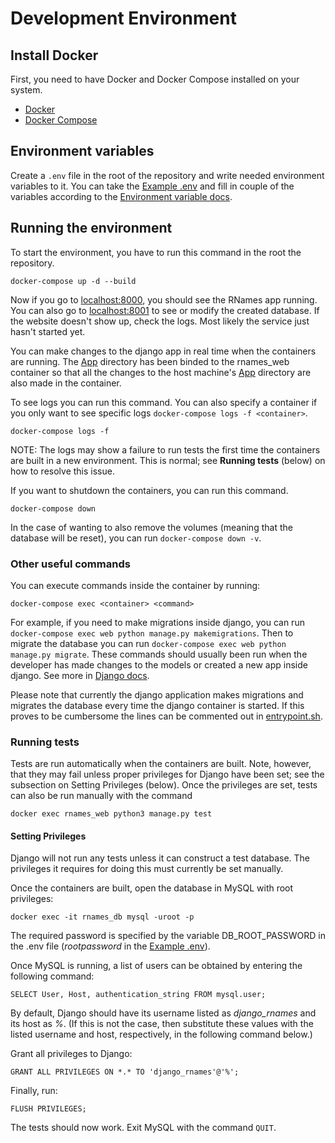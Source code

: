 # Development Environment

## Install Docker

First, you need to have Docker and Docker Compose installed on your system. 

- [Docker](https://docs.docker.com/get-docker/)
- [Docker Compose](https://docs.docker.com/compose/install/)

## Environment variables

Create a `.env` file in the root of the repository and write needed environment variables to it. You can take the [Example .env](./.env.example) and fill in couple of the variables according to the [Environment variable docs](./environment_variables.md).

## Running the environment

To start the environment, you have to run this command in the root the repository. 
```
docker-compose up -d --build
```
Now if you go to [localhost:8000](localhost:8000), you should see the RNames app running. You can also go to [localhost:8001](localhost:8001) to see or modify the created database. If the website doesn't show up, check the logs. Most likely the service just hasn't started yet. 

You can make changes to the django app in real time when the containers are running. The [App](./../app) directory has been binded to the rnames_web container so that all the changes to the host machine's [App](./../app) directory are also made in the container. 

To see logs you can run this command. You can also specify a container if you only want to see specific logs `docker-compose logs -f <container>`. 
```
docker-compose logs -f
```
NOTE: The logs may show a failure to run tests the first time the containers are built in a new environment. This is normal; see **Running tests** (below) on how to resolve this issue.

If you want to shutdown the containers, you can run this command. 
```
docker-compose down
```
In the case of wanting to also remove the volumes (meaning that the database will be reset), you can run `docker-compose down -v`.

### Other useful commands

You can execute commands inside the container by running:
```
docker-compose exec <container> <command>
```
For example, if you need to make migrations inside django, you can run `docker-compose exec web python manage.py makemigrations`. Then to migrate the database you can run `docker-compose exec web python manage.py migrate`. These commands should usually been run when the developer has made changes to the models or created a new app inside django. See more in [Django docs](https://docs.djangoproject.com/en/3.2/).

Please note that currently the django application makes migrations and migrates the database every time the django container is started. If this proves to be cumbersome the lines can be commented out in [entrypoint.sh](./../app/scripts/entrypoint.sh).

### Running tests
Tests are run automatically when the containers are built. Note, however, that they may fail unless proper privileges for Django have been set; see the subsection on Setting Privileges (below). Once the privileges are set, tests can also be run manually with the command
```
docker exec rnames_web python3 manage.py test 
```

#### Setting Privileges

Django will not run any tests unless it can construct a test database. The privileges it requires for doing this must currently be set manually.

Once the containers are built, open the database in MySQL with root privileges:
```
docker exec -it rnames_db mysql -uroot -p  
```
The required password is specified by the variable DB_ROOT_PASSWORD in the .env file (_rootpassword_ in the [Example .env](./.env.example)).

Once MySQL is running, a list of users can be obtained by entering the following command:
```
SELECT User, Host, authentication_string FROM mysql.user; 
```
By default, Django should have its username listed as _django_rnames_ and its host as _%_. (If this is not the case, then substitute these values with the listed username and host, respectively, in the following command below.)

Grant all privileges to Django:
```
GRANT ALL PRIVILEGES ON *.* TO 'django_rnames'@'%';
```
Finally, run:
```
FLUSH PRIVILEGES;
```
The tests should now work. Exit MySQL with the command `QUIT`.
